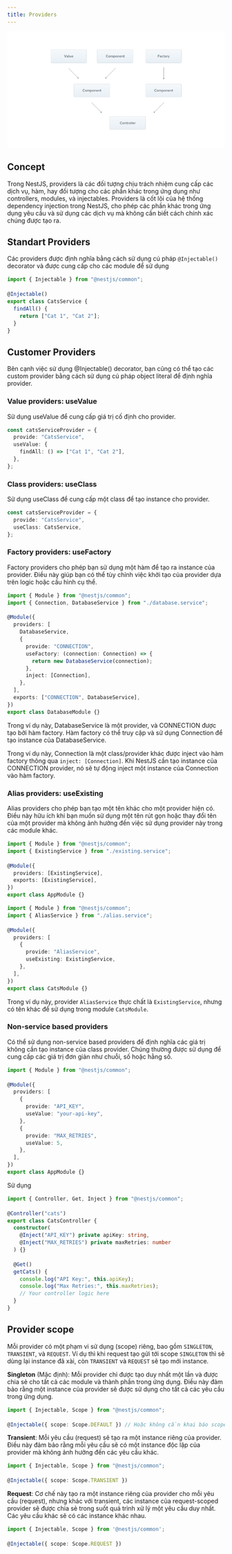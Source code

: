 ```yaml
---
title: Providers
---
```


![Image](https://raw.githubusercontent.com/quankori/quankori.github.io/master/src/images/nestjs/1.png)

## Concept

Trong NestJS, providers là các đối tượng chịu trách nhiệm cung cấp các dịch vụ, hàm, hay đối tượng cho các phần khác trong ứng dụng như controllers, modules, và injectables. Providers là cốt lõi của hệ thống dependency injection trong NestJS, cho phép các phần khác trong ứng dụng yêu cầu và sử dụng các dịch vụ mà không cần biết cách chính xác chúng được tạo ra.

## Standart Providers

Các providers được định nghĩa bằng cách sử dụng cú pháp `@Injectable()` decorator và được cung cấp cho các module để sử dụng

```ts
import { Injectable } from "@nestjs/common";

@Injectable()
export class CatsService {
  findAll() {
    return ["Cat 1", "Cat 2"];
  }
}
```

## Customer Providers

Bên cạnh việc sử dụng @Injectable() decorator, bạn cũng có thể tạo các custom provider bằng cách sử dụng cú pháp object literal để định nghĩa provider.

### Value providers: useValue

Sử dụng useValue để cung cấp giá trị cố định cho provider.

```ts
const catsServiceProvider = {
  provide: "CatsService",
  useValue: {
    findAll: () => ["Cat 1", "Cat 2"],
  },
};
```

### Class providers: useClass

Sử dụng useClass để cung cấp một class để tạo instance cho provider.

```ts
const catsServiceProvider = {
  provide: "CatsService",
  useClass: CatsService,
};
```

### Factory providers: useFactory

Factory providers cho phép bạn sử dụng một hàm để tạo ra instance của provider. Điều này giúp bạn có thể tùy chỉnh việc khởi tạo của provider dựa trên logic hoặc cấu hình cụ thể.

```ts
import { Module } from "@nestjs/common";
import { Connection, DatabaseService } from "./database.service";

@Module({
  providers: [
    DatabaseService,
    {
      provide: "CONNECTION",
      useFactory: (connection: Connection) => {
        return new DatabaseService(connection);
      },
      inject: [Connection],
    },
  ],
  exports: ["CONNECTION", DatabaseService],
})
export class DatabaseModule {}
```

Trong ví dụ này, DatabaseService là một provider, và CONNECTION được tạo bởi hàm factory. Hàm factory có thể truy cập và sử dụng Connection để tạo instance của DatabaseService.

Trong ví dụ này, Connection là một class/provider khác được inject vào hàm factory thông qua `inject: [Connection]`. Khi NestJS cần tạo instance của CONNECTION provider, nó sẽ tự động inject một instance của Connection vào hàm factory.

### Alias providers: useExisting

Alias providers cho phép bạn tạo một tên khác cho một provider hiện có. Điều này hữu ích khi bạn muốn sử dụng một tên rút gọn hoặc thay đổi tên của một provider mà không ảnh hưởng đến việc sử dụng provider này trong các module khác.

```ts
import { Module } from "@nestjs/common";
import { ExistingService } from "./existing.service";

@Module({
  providers: [ExistingService],
  exports: [ExistingService],
})
export class AppModule {}
```

```ts
import { Module } from "@nestjs/common";
import { AliasService } from "./alias.service";

@Module({
  providers: [
    {
      provide: "AliasService",
      useExisting: ExistingService,
    },
  ],
})
export class CatsModule {}
```

Trong ví dụ này, provider `AliasService` thực chất là `ExistingService`, nhưng có tên khác để sử dụng trong module `CatsModule`.

### Non-service based providers

Có thể sử dụng non-service based providers để định nghĩa các giá trị không cần tạo instance của class provider. Chúng thường được sử dụng để cung cấp các giá trị đơn giản như chuỗi, số hoặc hằng số.

```ts
import { Module } from "@nestjs/common";

@Module({
  providers: [
    {
      provide: "API_KEY",
      useValue: "your-api-key",
    },
    {
      provide: "MAX_RETRIES",
      useValue: 5,
    },
  ],
})
export class AppModule {}
```

Sử dụng

```ts
import { Controller, Get, Inject } from "@nestjs/common";

@Controller("cats")
export class CatsController {
  constructor(
    @Inject("API_KEY") private apiKey: string,
    @Inject("MAX_RETRIES") private maxRetries: number
  ) {}

  @Get()
  getCats() {
    console.log("API Key:", this.apiKey);
    console.log("Max Retries:", this.maxRetries);
    // Your controller logic here
  }
}
```

## Provider scope

Mỗi provider có một phạm vi sử dụng (scope) riêng, bao gồm `SINGLETON`, `TRANSIENT`, và `REQUEST`.
Ví dụ thì khi request tạo gửi tới scope `SINGLETON` thì sẽ dùng lại instance đã xài, còn `TRANSIENT` và `REQUEST` sẽ tạo mới instance.

**Singleton** (Mặc định): Mỗi provider chỉ được tạo duy nhất một lần và được chia sẻ cho tất cả các module và thành phần trong ứng dụng. Điều này đảm bảo rằng một instance của provider sẽ được sử dụng cho tất cả các yêu cầu trong ứng dụng.

```ts
import { Injectable, Scope } from "@nestjs/common";

@Injectable({ scope: Scope.DEFAULT }) // Hoặc không cần khai báo scope vì singleton là mặc định
```

**Transient**: Mỗi yêu cầu (request) sẽ tạo ra một instance riêng của provider. Điều này đảm bảo rằng mỗi yêu cầu sẽ có một instance độc lập của provider mà không ảnh hưởng đến các yêu cầu khác.

```ts
import { Injectable, Scope } from "@nestjs/common";

@Injectable({ scope: Scope.TRANSIENT })
```

**Request**: Cơ chế này tạo ra một instance riêng của provider cho mỗi yêu cầu (request), nhưng khác với transient, các instance của request-scoped provider sẽ được chia sẻ trong suốt quá trình xử lý một yêu cầu duy nhất. Các yêu cầu khác sẽ có các instance khác nhau.

```ts
import { Injectable, Scope } from '@nestjs/common';

@Injectable({ scope: Scope.REQUEST })
```
